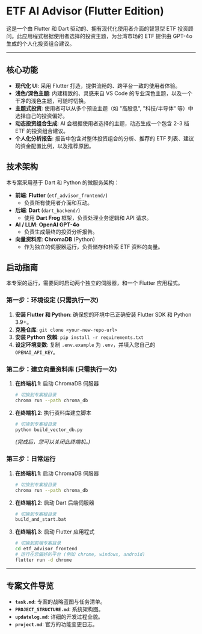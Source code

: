 # ETF AI Advisor (Flutter Edition)

这是一个由 Flutter 和 Dart 驱动的、拥有现代化使用者介面的智慧型 ETF 投资顾问。此应用程式根据使用者选择的投资主题，为台湾市场的 ETF 提供由 GPT-4o 生成的个人化投资组合建议。

---

## 核心功能

-   **现代化 UI**: 采用 Flutter 打造，提供流畅的、跨平台一致的使用者体验。
-   **浅色/深色主题**: 内建精致的、灵感来自 VS Code 的专业深色主题，以及一个干净的浅色主题，可随时切换。
-   **主题式投资**: 使用者可以从多个预设主题（如 "高股息", "科技/半导体" 等）中选择自己的投资偏好。
-   **动态投资组合生成**: AI 会根据使用者选择的主题，动态生成一个包含 2-3 档 ETF 的投资组合建议。
-   **个人化分析报告**: 报告中包含对整体投资组合的分析、推荐的 ETF 列表、建议的资金配置比例，以及推荐原因。

## 技术架构

本专案采用基于 Dart 和 Python 的微服务架构：

-   **前端**: **Flutter** (`etf_advisor_frontend/`)
    -   负责所有使用者介面和互动。
-   **后端**: **Dart** (`dart_backend/`)
    -   使用 **Dart Frog** 框架，负责处理业务逻辑和 API 请求。
-   **AI / LLM**: **OpenAI GPT-4o**
    -   负责生成最终的投资分析报告。
-   **向量资料库**: **ChromaDB** (Python)
    -   作为独立的伺服器运行，负责储存和检索 ETF 资料的向量。

## 启动指南

本专案的运行，需要同时启动两个独立的伺服器，和一个 Flutter 应用程式。

### **第一步：环境设定 (只需执行一次)**

1.  **安装 Flutter 和 Python**: 确保您的环境中已正确安装 Flutter SDK 和 Python 3.9+。
2.  **克隆仓库**: `git clone <your-new-repo-url>`
3.  **安装 Python 依賴**: `pip install -r requirements.txt`
4.  **设定环境变数**: 复制 `.env.example` 为 `.env`，并填入您自己的 `OPENAI_API_KEY`。

### **第二步：建立向量资料库 (只需执行一次)**

1.  **在终端机 1**: 启动 ChromaDB 伺服器
    ```bash
    # 切换到专案根目录
    chroma run --path chroma_db
    ```
2.  **在终端机 2**: 执行资料库建立脚本
    ```bash
    # 切换到专案根目录
    python build_vector_db.py
    ```
    *(完成后，您可以关闭此终端机。)*

### **第三步：日常运行**

1.  **在终端机 1**: 启动 ChromaDB 伺服器
    ```bash
    # 切换到专案根目录
    chroma run --path chroma_db
    ```
2.  **在终端机 2**: 启动 Dart 后端伺服器
    ```bash
    # 切换到专案根目录
    build_and_start.bat
    ```
3.  **在终端机 3**: 启动 Flutter 应用程式
    ```bash
    # 切换到前端专案目录
    cd etf_advisor_frontend
    # 运行在您偏好的平台 (例如 chrome, windows, android)
    flutter run -d chrome
    ```

---

## 专案文件导览

-   **`task.md`**: 专案的战略蓝图与任务清单。
-   **`PROJECT_STRUCTURE.md`**: 系统架构图。
-   **`updatelog.md`**: 详细的开发过程全貌。
-   **`project.md`**: 官方的功能变更日志。